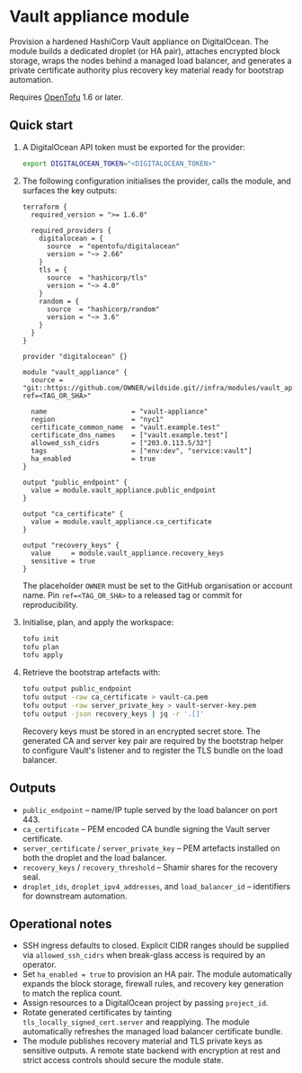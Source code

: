 # Vault appliance module

Provision a hardened HashiCorp Vault appliance on DigitalOcean. The module builds
a dedicated droplet (or HA pair), attaches encrypted block storage, wraps the
nodes behind a managed load balancer, and generates a private certificate
authority plus recovery key material ready for bootstrap automation.

Requires [OpenTofu](https://opentofu.org/docs/intro/install/) 1.6 or later.

## Quick start

1. A DigitalOcean API token must be exported for the provider:

   ```sh
   export DIGITALOCEAN_TOKEN="<DIGITALOCEAN_TOKEN>"
   ```

2. The following configuration initialises the provider, calls the module, and surfaces the key outputs:

   ```hcl
   terraform {
     required_version = ">= 1.6.0"

     required_providers {
       digitalocean = {
         source  = "opentofu/digitalocean"
         version = "~> 2.66"
       }
       tls = {
         source  = "hashicorp/tls"
         version = "~> 4.0"
       }
       random = {
         source  = "hashicorp/random"
         version = "~> 3.6"
       }
     }
   }

   provider "digitalocean" {}

   module "vault_appliance" {
     source = "git::https://github.com/OWNER/wildside.git//infra/modules/vault_appliance?ref=<TAG_OR_SHA>"

     name                     = "vault-appliance"
     region                   = "nyc1"
     certificate_common_name  = "vault.example.test"
     certificate_dns_names    = ["vault.example.test"]
     allowed_ssh_cidrs        = ["203.0.113.5/32"]
     tags                     = ["env:dev", "service:vault"]
     ha_enabled               = true
   }

   output "public_endpoint" {
     value = module.vault_appliance.public_endpoint
   }

   output "ca_certificate" {
     value = module.vault_appliance.ca_certificate
   }

   output "recovery_keys" {
     value     = module.vault_appliance.recovery_keys
     sensitive = true
   }
   ```

   The placeholder `OWNER` must be set to the GitHub organisation or account
   name. Pin `ref=<TAG_OR_SHA>` to a released tag or commit for reproducibility.

3. Initialise, plan, and apply the workspace:

   ```sh
   tofu init
   tofu plan
   tofu apply
   ```

4. Retrieve the bootstrap artefacts with:

   ```sh
   tofu output public_endpoint
   tofu output -raw ca_certificate > vault-ca.pem
   tofu output -raw server_private_key > vault-server-key.pem
   tofu output -json recovery_keys | jq -r '.[]'
   ```

   Recovery keys must be stored in an encrypted secret store. The generated CA
   and server key pair are required by the bootstrap helper to configure Vault's
   listener and to register the TLS bundle on the load balancer.

## Outputs

- `public_endpoint` – name/IP tuple served by the load balancer on port 443.
- `ca_certificate` – PEM encoded CA bundle signing the Vault server certificate.
- `server_certificate` / `server_private_key` – PEM artefacts installed on both
  the droplet and the load balancer.
- `recovery_keys` / `recovery_threshold` – Shamir shares for the recovery seal.
- `droplet_ids`, `droplet_ipv4_addresses`, and `load_balancer_id` – identifiers
  for downstream automation.

## Operational notes

- SSH ingress defaults to closed. Explicit CIDR ranges should be supplied via
  `allowed_ssh_cidrs` when break-glass access is required by an operator.
- Set `ha_enabled = true` to provision an HA pair. The module automatically
  expands the block storage, firewall rules, and recovery key generation to
  match the replica count.
- Assign resources to a DigitalOcean project by passing `project_id`.
- Rotate generated certificates by tainting `tls_locally_signed_cert.server`
  and reapplying. The module automatically refreshes the managed load balancer
  certificate bundle.
- The module publishes recovery material and TLS private keys as sensitive
  outputs. A remote state backend with encryption at rest and strict access
  controls should secure the module state.

